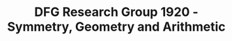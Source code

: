 ---
title: "DFG Research Group 1920 - Symmetry, Geometry and Arithmetic"
url: "https://www.groups.ma.tum.de/en/for1920/"
category: "Research Groups & Projects"
--- 